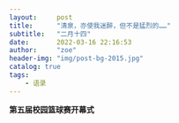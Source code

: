 ```yaml
---
layout:     post
title:      "清泉，亦使我迷醉，但不是猛烈的……"
subtitle:   "二月十四"
date:       2022-03-16 22:16:53
author:     "zoe"
header-img: "img/post-bg-2015.jpg"
catalog: true
tags:
    - 语录
---
```


**第五届校园篮球赛开幕式**
